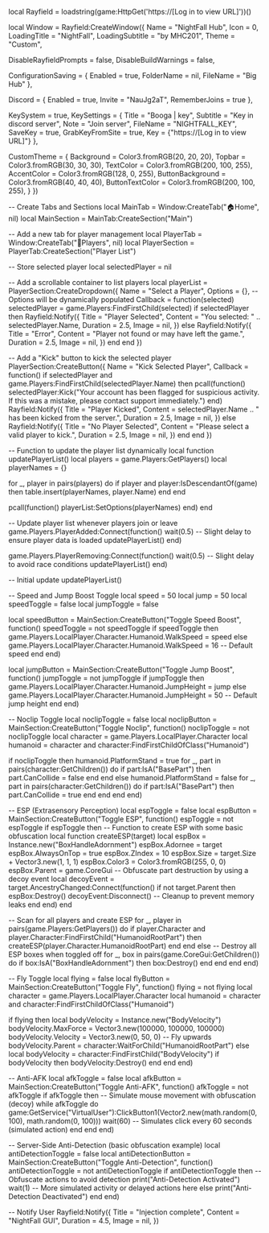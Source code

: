 local Rayfield = loadstring(game:HttpGet('https://[Log in to view URL]'))()

local Window = Rayfield:CreateWindow({
   Name = "NightFall Hub",
   Icon = 0,
   LoadingTitle = "NightFall",
   LoadingSubtitle = "by MHC201",
   Theme = "Custom",

   DisableRayfieldPrompts = false,
   DisableBuildWarnings = false,

   ConfigurationSaving = {
      Enabled = true,
      FolderName = nil,
      FileName = "Big Hub"
   },

   Discord = {
      Enabled = true,
      Invite = "NauJg2aT",
      RememberJoins = true
   },

   KeySystem = true,
   KeySettings = {
      Title = "Booga | key",
      Subtitle = "Key in discord server",
      Note = "Join server",
      FileName = "NIGHTFALL_KEY",
      SaveKey = true,
      GrabKeyFromSite = true,
      Key = {"https://[Log in to view URL]"}
   },

   CustomTheme = {
      Background = Color3.fromRGB(20, 20, 20),
      Topbar = Color3.fromRGB(30, 30, 30),
      TextColor = Color3.fromRGB(200, 100, 255),
      AccentColor = Color3.fromRGB(128, 0, 255),
      ButtonBackground = Color3.fromRGB(40, 40, 40),
      ButtonTextColor = Color3.fromRGB(200, 100, 255),
   }
})

-- Create Tabs and Sections
local MainTab = Window:CreateTab("🏠Home", nil)
local MainSection = MainTab:CreateSection("Main")

-- Add a new tab for player management
local PlayerTab = Window:CreateTab("🧑Players", nil)
local PlayerSection = PlayerTab:CreateSection("Player List")

-- Store selected player
local selectedPlayer = nil

-- Add a scrollable container to list players
local playerList = PlayerSection:CreateDropdown({
    Name = "Select a Player",
    Options = {}, -- Options will be dynamically populated
    Callback = function(selected)
        selectedPlayer = game.Players:FindFirstChild(selected)
        if selectedPlayer then
            Rayfield:Notify({
                Title = "Player Selected",
                Content = "You selected: " .. selectedPlayer.Name,
                Duration = 2.5,
                Image = nil,
            })
        else
            Rayfield:Notify({
                Title = "Error",
                Content = "Player not found or may have left the game.",
                Duration = 2.5,
                Image = nil,
            })
        end
    end
})

-- Add a "Kick" button to kick the selected player
PlayerSection:CreateButton({
    Name = "Kick Selected Player",
    Callback = function()
        if selectedPlayer and game.Players:FindFirstChild(selectedPlayer.Name) then
            pcall(function()
                selectedPlayer:Kick("Your account has been flagged for suspicious activity. If this was a mistake, please contact support immediately.")
            end)
            Rayfield:Notify({
                Title = "Player Kicked",
                Content = selectedPlayer.Name .. " has been kicked from the server.",
                Duration = 2.5,
                Image = nil,
            })
        else
            Rayfield:Notify({
                Title = "No Player Selected",
                Content = "Please select a valid player to kick.",
                Duration = 2.5,
                Image = nil,
            })
        end
    end
})

-- Function to update the player list dynamically
local function updatePlayerList()
    local players = game.Players:GetPlayers()
    local playerNames = {}

   for _, player in pairs(players) do
        if player and player:IsDescendantOf(game) then
            table.insert(playerNames, player.Name)
        end
    end

  pcall(function()
        playerList:SetOptions(playerNames)
    end)
end

-- Update player list whenever players join or leave
game.Players.PlayerAdded:Connect(function()
    wait(0.5) -- Slight delay to ensure player data is loaded
    updatePlayerList()
end)

game.Players.PlayerRemoving:Connect(function()
    wait(0.5) -- Slight delay to avoid race conditions
    updatePlayerList()
end)

-- Initial update
updatePlayerList()


-- Speed and Jump Boost Toggle
local speed = 50
local jump = 50
local speedToggle = false
local jumpToggle = false

local speedButton = MainSection:CreateButton("Toggle Speed Boost", function()
    speedToggle = not speedToggle
    if speedToggle then
        game.Players.LocalPlayer.Character.Humanoid.WalkSpeed = speed
    else
        game.Players.LocalPlayer.Character.Humanoid.WalkSpeed = 16  -- Default speed
    end
end)

local jumpButton = MainSection:CreateButton("Toggle Jump Boost", function()
    jumpToggle = not jumpToggle
    if jumpToggle then
        game.Players.LocalPlayer.Character.Humanoid.JumpHeight = jump
    else
        game.Players.LocalPlayer.Character.Humanoid.JumpHeight = 50  -- Default jump height
    end
end)

-- Noclip Toggle
local noclipToggle = false
local noclipButton = MainSection:CreateButton("Toggle Noclip", function()
    noclipToggle = not noclipToggle
    local character = game.Players.LocalPlayer.Character
    local humanoid = character and character:FindFirstChildOfClass("Humanoid")
    
   if noclipToggle then
        humanoid.PlatformStand = true
        for _, part in pairs(character:GetChildren()) do
            if part:IsA("BasePart") then
                part.CanCollide = false
            end
        end
    else
        humanoid.PlatformStand = false
        for _, part in pairs(character:GetChildren()) do
            if part:IsA("BasePart") then
                part.CanCollide = true
            end
        end
    end
end)

-- ESP (Extrasensory Perception)
local espToggle = false
local espButton = MainSection:CreateButton("Toggle ESP", function()
    espToggle = not espToggle
    if espToggle then
        -- Function to create ESP with some basic obfuscation
        local function createESP(target)
            local espBox = Instance.new("BoxHandleAdornment")
            espBox.Adornee = target
            espBox.AlwaysOnTop = true
            espBox.ZIndex = 10
            espBox.Size = target.Size + Vector3.new(1, 1, 1)
            espBox.Color3 = Color3.fromRGB(255, 0, 0)
            espBox.Parent = game.CoreGui
            -- Obfuscate part destruction by using a decoy event
            local decoyEvent = target.AncestryChanged:Connect(function()
                if not target.Parent then
                    espBox:Destroy()
                    decoyEvent:Disconnect()  -- Cleanup to prevent memory leaks
                end
            end)
        end

 -- Scan for all players and create ESP
        for _, player in pairs(game.Players:GetPlayers()) do
            if player.Character and player.Character:FindFirstChild("HumanoidRootPart") then
                createESP(player.Character.HumanoidRootPart)
            end
        end
    else
        -- Destroy all ESP boxes when toggled off
        for _, box in pairs(game.CoreGui:GetChildren()) do
            if box:IsA("BoxHandleAdornment") then
                box:Destroy()
            end
        end
    end
end)

-- Fly Toggle
local flying = false
local flyButton = MainSection:CreateButton("Toggle Fly", function()
    flying = not flying
    local character = game.Players.LocalPlayer.Character
    local humanoid = character and character:FindFirstChildOfClass("Humanoid")

  if flying then
        local bodyVelocity = Instance.new("BodyVelocity")
        bodyVelocity.MaxForce = Vector3.new(100000, 100000, 100000)
        bodyVelocity.Velocity = Vector3.new(0, 50, 0)  -- Fly upwards
        bodyVelocity.Parent = character:WaitForChild("HumanoidRootPart")
    else
        local bodyVelocity = character:FindFirstChild("BodyVelocity")
        if bodyVelocity then
            bodyVelocity:Destroy()
        end
    end
end)

-- Anti-AFK
local afkToggle = false
local afkButton = MainSection:CreateButton("Toggle Anti-AFK", function()
    afkToggle = not afkToggle
    if afkToggle then
        -- Simulate mouse movement with obfuscation (decoy)
        while afkToggle do
            game:GetService("VirtualUser"):ClickButton1(Vector2.new(math.random(0, 100), math.random(0, 100)))
            wait(60)  -- Simulates click every 60 seconds (simulated action)
        end
    end
end)

-- Server-Side Anti-Detection (basic obfuscation example)
local antiDetectionToggle = false
local antiDetectionButton = MainSection:CreateButton("Toggle Anti-Detection", function()
    antiDetectionToggle = not antiDetectionToggle
    if antiDetectionToggle then
        -- Obfuscate actions to avoid detection
        print("Anti-Detection Activated")
        wait(1)
        -- More simulated activity or delayed actions here
    else
        print("Anti-Detection Deactivated")
    end
end)

-- Notify User
Rayfield:Notify({
   Title = "Injection complete",
   Content = "NightFall GUI",
   Duration = 4.5,
   Image = nil,
})
